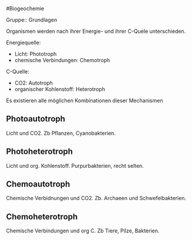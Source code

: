 #Biogeochemie 

Gruppe:: Grundlagen

Organismen werden nach ihrer Energie- und ihrer C-Quele unterschieden.

Energiequelle:
- Licht: Phototroph
- chemische Verbindungen: Chemotroph

C-Quelle:
- CO2: Autotroph
- organischer Kohlenstoff: Heterotroph

Es existieren alle möglichen Kombinationen dieser Mechanismen

## Photoautotroph

Licht und CO2. Zb Pflanzen, Cyanobakterien.

## Photoheterotroph

Licht und org. Kohlenstoff. Purpurbakterien, recht selten.

## Chemoautotroph

Chemische Verbidnungen und CO2. Zb. Archaeen und Schwefelbakterien.

## Chemoheterotroph

Chemische Verbindungen und org C. Zb Tiere, Pilze, Bakterien.

